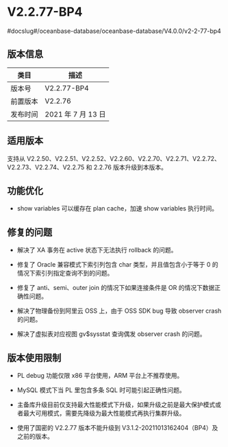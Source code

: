 V2.2.77-BP4 
================================
#docslug#/oceanbase-database/oceanbase-database/V4.0.0/v2-2-77-bp4


版本信息 
-------------------------



|  类目  |       描述        |
|------|-----------------|
| 版本号  | V2.2.77-BP4     |
| 前置版本 | V2.2.76         |
| 发布时间 | 2021 年 7 月 13 日 |



适用版本 
-------------------------

支持从 V2.2.50、V2.2.51、V2.2.52、V2.2.60、V2.2.70、V2.2.71、V2.2.72、V2.2.73、V2.2.74、V2.2.75 和 2.2.76 版本升级到本版本。

功能优化 
-------------------------

*
  show variables 可以缓存在 plan cache，加速 show variables 执行时间。
  




修复的问题 
--------------------------

* 解决了 XA 事务在 active 状态下无法执行 rollback 的问题。

  

* 修复了 Oracle 兼容模式下索引列包含 char 类型，并且值包含小于等于 0 的情况下索引列指定查询不到的问题。

  

* 修复了 anti、semi、outer join 的情况下如果连接条件是 OR 的情况下数据正确性问题。

  

* 解决了物理备份到阿里云 OSS 上，由于 OSS SDK bug 导致 observer crash 的问题。

  

*
  解决了虚拟表对应视图 gv$sysstat 查询偶发 observer crash 的问题。
  




版本使用限制 
---------------------------

* PL debug 功能仅限 x86 平台使用，ARM 平台上不推荐使用。

  

* MySQL 模式下当 PL 里包含多条 SQL 时可能引起正确性问题。

  

* 主备库升级目前仅支持最大性能模式下升级，如果升级之前是最大保护模式或者最大可用模式，需要先降级为最大性能模式再执行集群升级。

  

* 使用了国密的 V2.2.77 版本不能升级到 V3.1.2-20211013162404（BP4）及之前的版本。

  




